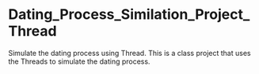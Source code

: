 # Dating_Process_Similation_Project_Thread
Simulate the dating process using Thread.
This is a class project that uses the Threads to simulate the dating process.
